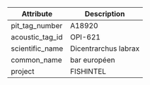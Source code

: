 | Attribute  | Description |
| ------------- | ------------- |
| pit_tag_number | A18920 |
| acoustic_tag_id | OPI-621 |
| scientific_name | Dicentrarchus labrax |
| common_name | bar européen |
| project | FISHINTEL |